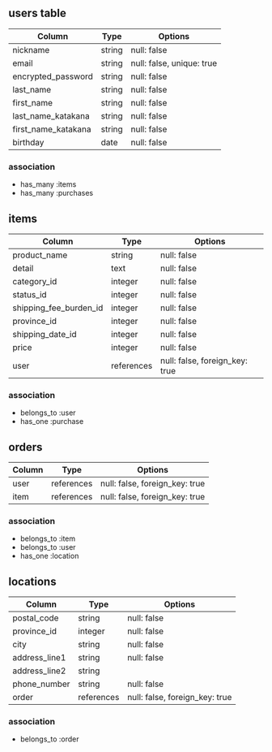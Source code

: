 <!-- ## users table

| Column                | Type   | Options     |
|-----------------------|--------|-------------|
| nickname              | string | null: false |
| email                 | string | null: false |
| password              | string | null: false |
| family_name(kanji)    | string | null: false |
| first_name(kanji)     | string | null: false |
| family_name(katakana) | string | null: false |
| first_name(katakana)  | string | null: false |
| birthday              | string | null: false |

### association

- has_many :items
- has_many :comments
- has_one  :purchase

## items

| Column              | Type      | Options                        |
|---------------------|-----------|--------------------------------| 
| image               | ActiveStorageで実装                         |
| product_name        | string    | null: false                    |
| detail              | string    | null: false                    |
| category            | string    | null: false                    |
| status              | string    | null: false                    |
| shipping_fee_burden | string    | null: false                    |
| shipping_location   | string    | null: false                    |
| shipping_date       | string    | null: false                    |
| price               | string    | null: false                    |
| user_id             | reference | null: false, foreign_key: true |

### association

- belongs_to :user
- has_many   :comments
- has_one    :purchases

## comments

| Column       | Type      | Options                        |
|--------------|-----------|--------------------------------|
| comment_text | string    | null: false                    |
| user_id      | reference | null: false, foreign_key: true |
| item_id      | reference | null: false, foreign_key: true |

### association

- belongs_to :users
- belongs_to :items

## purchases

| Column             | Type      | Options                        |
|--------------------|-----------|--------------------------------|
| expiration_date    | string    | null: false                    |
| security           | string    | null: false                    |
| province           | string    | null: false                    |
| city               | string    | null: false                    |
| address_line1      | string    | null: false                    |
| address_line2      | string    | null: false                    |
| phone_number       | string    | null: false                    |
| credit_card_number | string    | null: false                    |
| user_id            | reference | null: false, foreign_key: true |
| item_id            | reference | null: false, foreign_key: true |

### association

- belongs_to :item
- belongs_to :user -->

## users table

| Column                | Type   | Options                   |
|-----------------------|--------|---------------------------|
| nickname              | string | null: false               |
| email                 | string | null: false, unique: true |
| encrypted_password    | string | null: false               |
| last_name             | string | null: false               |
| first_name            | string | null: false               |
| last_name_katakana    | string | null: false               |
| first_name_katakana   | string | null: false               |
| birthday              | date   | null: false               |

### association

- has_many :items
- has_many :purchases

## items

| Column                 | Type       | Options                        |
|------------------------|------------|--------------------------------| 
| product_name           | string     | null: false                    |
| detail                 | text       | null: false                    |
| category_id            | integer    | null: false                    |
| status_id              | integer    | null: false                    |
| shipping_fee_burden_id | integer    | null: false                    |
| province_id            | integer    | null: false                    |
| shipping_date_id       | integer    | null: false                    |
| price                  | integer    | null: false                    |
| user                   | references | null: false, foreign_key: true |

### association

- belongs_to :user
- has_one    :purchase

## orders

| Column          | Type       | Options                        |
|-----------------|------------|--------------------------------|
| user            | references | null: false, foreign_key: true |
| item            | references | null: false, foreign_key: true |

### association

- belongs_to :item
- belongs_to :user
- has_one    :location

## locations

| Column        | Type       | Options                        |
|---------------|------------|--------------------------------|
| postal_code   | string     | null: false                    |
| province_id   | integer    | null: false                    |
| city          | string     | null: false                    |
| address_line1 | string     | null: false                    |
| address_line2 | string     |                                |
| phone_number  | string     | null: false                    |
| order         | references | null: false, foreign_key: true |

### association

- belongs_to :order

